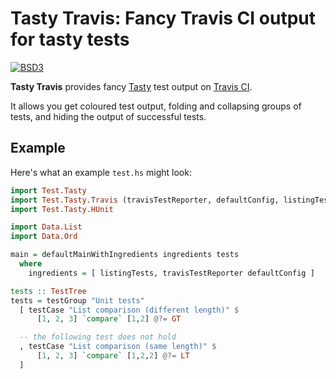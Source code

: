 Tasty Travis: Fancy Travis CI output for tasty tests
====================================================
[![BSD3](https://img.shields.io/badge/License-BSD-blue.svg)](https://en.wikipedia.org/wiki/BSD_License)

**Tasty Travis** provides fancy
[Tasty](https://hackage.haskell.org/package/tasty) test output on
[Travis CI](https://travis-ci.org/).

It allows you get coloured test output, folding and collapsing groups of tests,
and hiding the output of successful tests.

Example
-------

Here's what an example `test.hs` might look:

```haskell
import Test.Tasty
import Test.Tasty.Travis (travisTestReporter, defaultConfig, listingTests)
import Test.Tasty.HUnit

import Data.List
import Data.Ord

main = defaultMainWithIngredients ingredients tests
  where
    ingredients = [ listingTests, travisTestReporter defaultConfig ]

tests :: TestTree
tests = testGroup "Unit tests"
  [ testCase "List comparison (different length)" $
      [1, 2, 3] `compare` [1,2] @?= GT

  -- the following test does not hold
  , testCase "List comparison (same length)" $
      [1, 2, 3] `compare` [1,2,2] @?= LT
  ]
```
